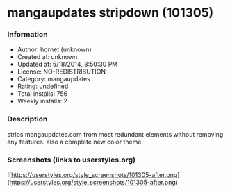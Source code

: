# mangaupdates stripdown (101305)

### Information
- Author: hornet (unknown)
- Created at: unknown
- Updated at: 5/18/2014, 3:50:30 PM
- License: NO-REDISTRIBUTION
- Category: mangaupdates
- Rating: undefined
- Total installs: 756
- Weekly installs: 2


### Description
strips mangaupdates.com from most redundant elements without removing any features. also a complete new color theme.


### Screenshots (links to userstyles.org)
![https://userstyles.org/style_screenshots/101305-after.png](https://userstyles.org/style_screenshots/101305-after.png)


